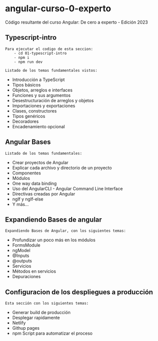 # angular-curso-0-experto

Código resultante del curso Angular: De cero a experto - Edición 2023

## Typescript-intro

    Para ejecutar el codigo de esta seccion:
        - cd 01-typescript-intro
        - npm i
        - npm run dev

    Listado de los temas fundamentales vistos:

- Introducción a TypeScript
- Tipos básicos
- Objetos, arreglos e interfaces
- Funciones y sus argumentos
- Desestructuración de arreglos y objetos
- Importaciones y exportaciones
- Clases, constructores
- Tipos genéricos
- Decoradores
- Encadenamiento opcional

## Angular Bases

    Listado de los temas fundamentales:

- Crear proyectos de Angular
- Explicar cada archivo y directorio de un proyecto
- Componentes
- Módulos
- One way data binding
- Uso del AngularCLI - Angular Command Line Interface
- Directivas creadas por Angular
- ngIf y ngIf-else
- Y más...

## Expandiendo Bases de angular

    Expandiendo Bases de Angular, con los siguientes temas:

- Profundizar un poco más en los módulos
- FormsModule
- ngModel
- @Inputs
- @outputs
- Servicios
- Métodos en servicios
- Depuraciones

## Configuracion de los despliegues a producción

    Esta sección con los siguientes temas:

- Generar build de producción
- Desplegar rapidamente
- Netlify
- Githup pages
- npm Script para automatizar el proceso
